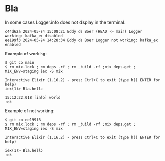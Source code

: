 # Bla

In some cases Logger.info does not display in the terminal. 

```
c44d62a 2024-05-24 15:08:21 Eddy de Boer (HEAD -> main) Logger working: kafka_ex disabled
ee199f3 2024-05-24 14:28:34 Eddy de Boer Logger not working: kafka_ex enabled
```

Example of working:

```
$ git co main
$ rm mix.lock ; rm deps -rf ; rm _build -rf ;mix deps.get ; MIX_ENV=staging iex -S mix

Interactive Elixir (1.16.2) - press Ctrl+C to exit (type h() ENTER for help)
iex(1)> Bla.hello

15:12:22.018 [info] world
:ok
```

Example of not working:

```
$ git co ee199f3 
$ rm mix.lock ; rm deps -rf ; rm _build -rf ;mix deps.get ; MIX_ENV=staging iex -S mix

Interactive Elixir (1.16.2) - press Ctrl+C to exit (type h() ENTER for help)

iex(1)> Bla.hello
:ok
```
